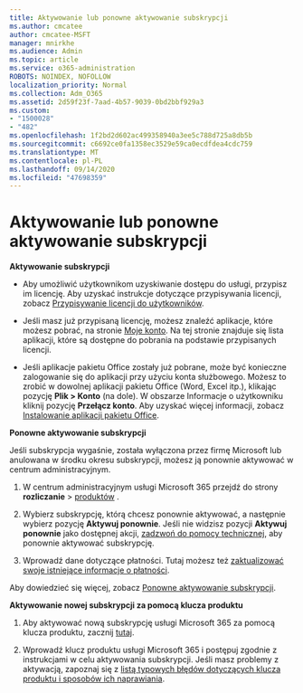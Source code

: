 ```yaml
---
title: Aktywowanie lub ponowne aktywowanie subskrypcji
ms.author: cmcatee
author: cmcatee-MSFT
manager: mnirkhe
ms.audience: Admin
ms.topic: article
ms.service: o365-administration
ROBOTS: NOINDEX, NOFOLLOW
localization_priority: Normal
ms.collection: Adm_O365
ms.assetid: 2d59f23f-7aad-4b57-9039-0bd2bbf929a3
ms.custom:
- "1500028"
- "482"
ms.openlocfilehash: 1f2bd2d602ac499358940a3ee5c788d725a8db5b
ms.sourcegitcommit: c6692ce0fa1358ec3529e59ca0ecdfdea4cdc759
ms.translationtype: MT
ms.contentlocale: pl-PL
ms.lasthandoff: 09/14/2020
ms.locfileid: "47698359"
---
```

# <a name="activate-or-reactivate-a-subscription"></a>Aktywowanie lub ponowne aktywowanie subskrypcji

**Aktywowanie subskrypcji**

- Aby umożliwić użytkownikom uzyskiwanie dostępu do usługi, przypisz im licencję. Aby uzyskać instrukcje dotyczące przypisywania licencji, zobacz [Przypisywanie licencji do użytkowników](https://docs.microsoft.com/microsoft-365/admin/manage/assign-licenses-to-users).

- Jeśli masz już przypisaną licencję, możesz znaleźć aplikacje, które możesz pobrać, na stronie [Moje konto](https://portal.office.com/account/#installs). Na tej stronie znajduje się lista aplikacji, które są dostępne do pobrania na podstawie przypisanych licencji.

- Jeśli aplikacje pakietu Office zostały już pobrane, może być konieczne zalogowanie się do aplikacji przy użyciu konta służbowego. Możesz to zrobić w dowolnej aplikacji pakietu Office (Word, Excel itp.), klikając pozycję **Plik > Konto** (na dole). W obszarze Informacje o użytkowniku kliknij pozycję **Przełącz konto**. Aby uzyskać więcej informacji, zobacz [Instalowanie aplikacji pakietu Office](https://docs.microsoft.com/microsoft-365/admin/setup/install-applications).

**Ponowne aktywowanie subskrypcji**

Jeśli subskrypcja wygaśnie, została wyłączona przez firmę Microsoft lub anulowana w środku okresu subskrypcji, możesz ją ponownie aktywować w centrum administracyjnym.
  
1. W centrum administracyjnym usługi Microsoft 365 przejdź do strony **rozliczanie**  >  [produktów](https://go.microsoft.com/fwlink/p/?linkid=842054) .

2. Wybierz subskrypcję, którą chcesz ponownie aktywować, a następnie wybierz pozycję **Aktywuj ponownie**. Jeśli nie widzisz pozycji **Aktywuj ponownie** jako dostępnej akcji, [zadzwoń do pomocy technicznej](https://docs.microsoft.com/microsoft-365/admin/contact-support-for-business-products), aby ponownie aktywować subskrypcję.

3. Wprowadź dane dotyczące płatności. Tutaj możesz też [zaktualizować swoje istniejące informacje o płatności](https://docs.microsoft.com/microsoft-365/commerce/billing-and-payments/manage-payment-methods).

Aby dowiedzieć się więcej, zobacz [Ponowne aktywowanie subskrypcji](https://docs.microsoft.com/microsoft-365/commerce/subscriptions/reactivate-your-subscription).

**Aktywowanie nowej subskrypcji za pomocą klucza produktu**

1. Aby aktywować nową subskrypcję usługi Microsoft 365 za pomocą klucza produktu, zacznij [tutaj](https://support.office.com/article/where-to-enter-your-office-product-key-0a82e5ae-739e-4b92-a6f4-2ec780c185db).

2. Wprowadź klucz produktu usługi Microsoft 365 i postępuj zgodnie z instrukcjami w celu aktywowania subskrypcji. Jeśli masz problemy z aktywacją, zapoznaj się z [listą typowych błędów dotyczących klucza produktu i sposobów ich naprawiania](https://docs.microsoft.com/microsoft-365/commerce/product-key-errors-and-solutions).
